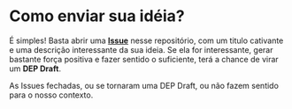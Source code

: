 # Como enviar sua idéia?

É simples! Basta abrir uma [**Issue**](https://github.com/luiz-vinholi/dep-ideas/issues/new) nesse repositório, com um titulo cativante e uma descrição interessante da sua ideia.
Se ela for interessante, gerar bastante força positiva e fazer sentido o suficiente, terá a chance de virar um **DEP Draft**.  

As Issues fechadas, ou se tornaram uma DEP Draft, ou não fazem sentido para o nosso contexto.
